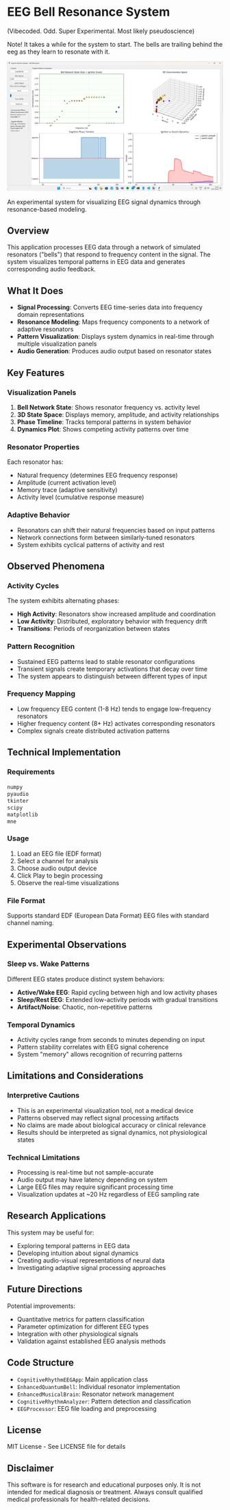 # EEG Bell Resonance System

(Vibecoded. Odd. Super Experimental. Most likely pseudoscience)  

Note! It takes a while for the system to start. The bells are trailing behind the eeg as they 
learn to resonate with it. 

![Cognitive Rhythm Analyzer](pic.png)

An experimental system for visualizing EEG signal dynamics through resonance-based modeling.

## Overview

This application processes EEG data through a network of simulated resonators ("bells") that respond to frequency content in the signal. The system visualizes temporal patterns in EEG data and generates corresponding audio feedback.

## What It Does

- **Signal Processing**: Converts EEG time-series data into frequency domain representations
- **Resonance Modeling**: Maps frequency components to a network of adaptive resonators
- **Pattern Visualization**: Displays system dynamics in real-time through multiple visualization panels
- **Audio Generation**: Produces audio output based on resonator states

## Key Features

### Visualization Panels
1. **Bell Network State**: Shows resonator frequency vs. activity level
2. **3D State Space**: Displays memory, amplitude, and activity relationships
3. **Phase Timeline**: Tracks temporal patterns in system behavior
4. **Dynamics Plot**: Shows competing activity patterns over time

### Resonator Properties
Each resonator has:
- Natural frequency (determines EEG frequency response)
- Amplitude (current activation level)
- Memory trace (adaptive sensitivity)
- Activity level (cumulative response measure)

### Adaptive Behavior
- Resonators can shift their natural frequencies based on input patterns
- Network connections form between similarly-tuned resonators
- System exhibits cyclical patterns of activity and rest

## Observed Phenomena

### Activity Cycles
The system exhibits alternating phases:
- **High Activity**: Resonators show increased amplitude and coordination
- **Low Activity**: Distributed, exploratory behavior with frequency drift
- **Transitions**: Periods of reorganization between states

### Pattern Recognition
- Sustained EEG patterns lead to stable resonator configurations
- Transient signals create temporary activations that decay over time
- The system appears to distinguish between different types of input

### Frequency Mapping
- Low frequency EEG content (1-8 Hz) tends to engage low-frequency resonators  
- Higher frequency content (8+ Hz) activates corresponding resonators
- Complex signals create distributed activation patterns

## Technical Implementation

### Requirements
```
numpy
pyaudio
tkinter
scipy
matplotlib
mne
```

### Usage
1. Load an EEG file (EDF format)
2. Select a channel for analysis
3. Choose audio output device
4. Click Play to begin processing
5. Observe the real-time visualizations

### File Format
Supports standard EDF (European Data Format) EEG files with standard channel naming.

## Experimental Observations

### Sleep vs. Wake Patterns
Different EEG states produce distinct system behaviors:
- **Active/Wake EEG**: Rapid cycling between high and low activity phases
- **Sleep/Rest EEG**: Extended low-activity periods with gradual transitions
- **Artifact/Noise**: Chaotic, non-repetitive patterns

### Temporal Dynamics
- Activity cycles range from seconds to minutes depending on input
- Pattern stability correlates with EEG signal coherence
- System "memory" allows recognition of recurring patterns

## Limitations and Considerations

### Interpretive Cautions
- This is an experimental visualization tool, not a medical device
- Patterns observed may reflect signal processing artifacts
- No claims are made about biological accuracy or clinical relevance
- Results should be interpreted as signal dynamics, not physiological states

### Technical Limitations
- Processing is real-time but not sample-accurate
- Audio output may have latency depending on system
- Large EEG files may require significant processing time
- Visualization updates at ~20 Hz regardless of EEG sampling rate

## Research Applications

This system may be useful for:
- Exploring temporal patterns in EEG data
- Developing intuition about signal dynamics
- Creating audio-visual representations of neural data
- Investigating adaptive signal processing approaches

## Future Directions

Potential improvements:
- Quantitative metrics for pattern classification
- Parameter optimization for different EEG types
- Integration with other physiological signals
- Validation against established EEG analysis methods

## Code Structure

- `CognitiveRhythmEEGApp`: Main application class
- `EnhancedQuantumBell`: Individual resonator implementation
- `EnhancedMusicalBrain`: Resonator network management
- `CognitiveRhythmAnalyzer`: Pattern detection and classification
- `EEGProcessor`: EEG file loading and preprocessing

## License

MIT License - See LICENSE file for details

## Disclaimer

This software is for research and educational purposes only. It is not intended for medical diagnosis or treatment. Always consult qualified medical professionals for health-related decisions.
